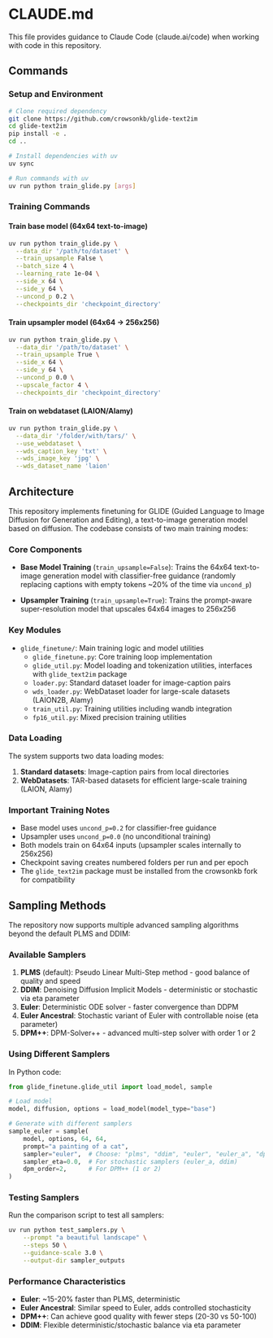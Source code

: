 # CLAUDE.md

This file provides guidance to Claude Code (claude.ai/code) when working with code in this repository.

## Commands

### Setup and Environment
```bash
# Clone required dependency
git clone https://github.com/crowsonkb/glide-text2im
cd glide-text2im
pip install -e .
cd ..

# Install dependencies with uv
uv sync

# Run commands with uv
uv run python train_glide.py [args]
```

### Training Commands

#### Train base model (64x64 text-to-image)
```bash
uv run python train_glide.py \
  --data_dir '/path/to/dataset' \
  --train_upsample False \
  --batch_size 4 \
  --learning_rate 1e-04 \
  --side_x 64 \
  --side_y 64 \
  --uncond_p 0.2 \
  --checkpoints_dir 'checkpoint_directory'
```

#### Train upsampler model (64x64 → 256x256)
```bash
uv run python train_glide.py \
  --data_dir '/path/to/dataset' \
  --train_upsample True \
  --side_x 64 \
  --side_y 64 \
  --uncond_p 0.0 \
  --upscale_factor 4 \
  --checkpoints_dir 'checkpoint_directory'
```

#### Train on webdataset (LAION/Alamy)
```bash
uv run python train_glide.py \
  --data_dir '/folder/with/tars/' \
  --use_webdataset \
  --wds_caption_key 'txt' \
  --wds_image_key 'jpg' \
  --wds_dataset_name 'laion'
```

## Architecture

This repository implements finetuning for GLIDE (Guided Language to Image Diffusion for Generation and Editing), a text-to-image generation model based on diffusion. The codebase consists of two main training modes:

### Core Components

- **Base Model Training** (`train_upsample=False`): Trains the 64x64 text-to-image generation model with classifier-free guidance (randomly replacing captions with empty tokens ~20% of the time via `uncond_p`)

- **Upsampler Training** (`train_upsample=True`): Trains the prompt-aware super-resolution model that upscales 64x64 images to 256x256

### Key Modules

- `glide_finetune/`: Main training logic and model utilities
  - `glide_finetune.py`: Core training loop implementation
  - `glide_util.py`: Model loading and tokenization utilities, interfaces with `glide_text2im` package
  - `loader.py`: Standard dataset loader for image-caption pairs
  - `wds_loader.py`: WebDataset loader for large-scale datasets (LAION2B, Alamy)
  - `train_util.py`: Training utilities including wandb integration
  - `fp16_util.py`: Mixed precision training utilities

### Data Loading

The system supports two data loading modes:
1. **Standard datasets**: Image-caption pairs from local directories
2. **WebDatasets**: TAR-based datasets for efficient large-scale training (LAION, Alamy)

### Important Training Notes

- Base model uses `uncond_p=0.2` for classifier-free guidance
- Upsampler uses `uncond_p=0.0` (no unconditional training)
- Both models train on 64x64 inputs (upsampler scales internally to 256x256)
- Checkpoint saving creates numbered folders per run and per epoch
- The `glide_text2im` package must be installed from the crowsonkb fork for compatibility

## Sampling Methods

The repository now supports multiple advanced sampling algorithms beyond the default PLMS and DDIM:

### Available Samplers

1. **PLMS** (default): Pseudo Linear Multi-Step method - good balance of quality and speed
2. **DDIM**: Denoising Diffusion Implicit Models - deterministic or stochastic via eta parameter
3. **Euler**: Deterministic ODE solver - faster convergence than DDPM
4. **Euler Ancestral**: Stochastic variant of Euler with controllable noise (eta parameter)
5. **DPM++**: DPM-Solver++ - advanced multi-step solver with order 1 or 2

### Using Different Samplers

In Python code:
```python
from glide_finetune.glide_util import load_model, sample

# Load model
model, diffusion, options = load_model(model_type="base")

# Generate with different samplers
sample_euler = sample(
    model, options, 64, 64,
    prompt="a painting of a cat",
    sampler="euler",  # Choose: "plms", "ddim", "euler", "euler_a", "dpm++"
    sampler_eta=0.0,  # For stochastic samplers (euler_a, ddim)
    dpm_order=2,      # For DPM++ (1 or 2)
)
```

### Testing Samplers

Run the comparison script to test all samplers:
```bash
uv run python test_samplers.py \
    --prompt "a beautiful landscape" \
    --steps 50 \
    --guidance-scale 3.0 \
    --output-dir sampler_outputs
```

### Performance Characteristics

- **Euler**: ~15-20% faster than PLMS, deterministic
- **Euler Ancestral**: Similar speed to Euler, adds controlled stochasticity
- **DPM++**: Can achieve good quality with fewer steps (20-30 vs 50-100)
- **DDIM**: Flexible deterministic/stochastic balance via eta parameter